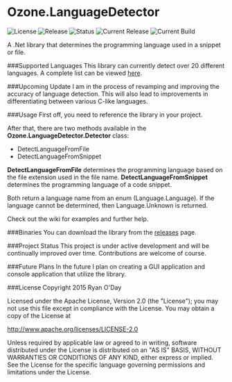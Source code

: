 # Ozone.LanguageDetector
![License](https://img.shields.io/badge/license-Apache-blue.svg)
![Release](https://img.shields.io/badge/release-v1.0.1-blue.svg)
![Status](https://img.shields.io/badge/status-Active-brightgreen.svg)
![Current Release](https://img.shields.io/badge/current%20release-Stable-brightgreen.svg)
![Current Build](https://img.shields.io/badge/current%20build-Stable-brightgreen.svg)

A .Net library that determines the programming language used in a snippet or file.

###Supported Languages
This library can currently detect over 20 different languages. A complete list can be viewed [here](https://github.com/theryan722/Ozone.LanguageDetector/wiki/Supported-Languages).

###Upcoming Update
I am in the process of revamping and improving the accuracy of language detection. This will also lead to improvements in differentiating between various C-like languages.

###Usage
First off, you need to reference the library in your project.

After that, there are two methods available in the **Ozone.LanguageDetector.Detector** class:

* DetectLanguageFromFile
* DetectLanguageFromSnippet

**DetectLanguageFromFile** determines the programming language based on the file extension used in the file name. **DetectLanguageFromSnippet** determines the programming language of a code snippet.

Both return a language name from an enum (Language.Language). If the language cannot be determined, then Language.Unknown is returned.

Check out the wiki for examples and further help.

###Binaries
You can download the library from the [releases](https://github.com/theryan722/Ozone.LanguageDetector/releases/) page.

###Project Status
This project is under active development and will be continually improved over time. Contributions are welcome of course.

###Future Plans
In the future I plan on creating a GUI application and console application that utilize the library.

###License
Copyright 2015 Ryan O'Day

Licensed under the Apache License, Version 2.0 (the "License");
you may not use this file except in compliance with the License.
You may obtain a copy of the License at

http://www.apache.org/licenses/LICENSE-2.0

Unless required by applicable law or agreed to in writing, software
distributed under the License is distributed on an "AS IS" BASIS,
WITHOUT WARRANTIES OR CONDITIONS OF ANY KIND, either express or implied.
See the License for the specific language governing permissions and
limitations under the License.
